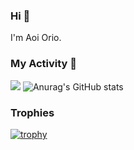 ### Hi 🍳
I'm Aoi Orio.

<!--
**aoiorio/aoiorio** is a ✨ _special_ ✨ repository because its `README.md` (this file) appears on your GitHub profile.

Here are some ideas to get you started:

- 🔭 I’m currently working on ...
- 🌱 I’m currently learning ...
- 👯 I’m looking to collaborate on ...
- 🤔 I’m looking for help with ...
- 💬 Ask me about ...
- 📫 How to reach me: ...
- 😄 Pronouns: ...
- ⚡ Fun fact: ...
-->
<!-- - [![trophy](https://github-profile-trophy.vercel.app/?username=aoiorio=dark)](https://github.com/ryo-ma/github-profile-trophy)  -->


### My Activity 🫠
![](http://github-profile-summary-cards.vercel.app/api/cards/profile-details?username=aoiorio&theme=zenburn)
![Anurag's GitHub stats](https://github-readme-stats.vercel.app/api?username=aoiorio&show_icons=true&theme=dracula)
### Trophies
[![trophy](https://github-profile-trophy.vercel.app/?username=aoiorio&theme=onedark)](https://github.com/ryo-ma/github-profile-trophy)
